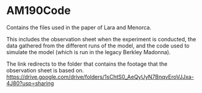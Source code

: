 # AM190Code
Contains the files used in the paper of Lara and Menorca.

This includes the observation sheet when the experiment is conducted, the data gathered from the different runs of the model, and the code used to simulate the model (which is run in the legacy Berkley Madonna).

The link redirects to the folder that contains the footage that the observation sheet is based on.
https://drive.google.com/drive/folders/1sChtS0_AeQyUyN7BnqvEroVJJxa-4J80?usp=sharing
